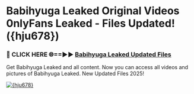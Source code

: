 # Babihyuga Leaked Original Videos 0nlyFans Leaked - Files Updated! ({hju678})

<h3>🔴 CLICK HERE 🌐==►► <a href="https://tinyurl.com/ms9xzufz" rel="nofollow">Babihyuga Leaked Updated Files</a></h3>

Get Babihyuga Leaked and all content. Now you can access all videos and pictures of Babihyuga Leaked. New Updated Files 2025!

[![{hju678}](https://i.imgur.com/PQ7UWWw.gif)](https://tinyurl.com/ms9xzufz)
